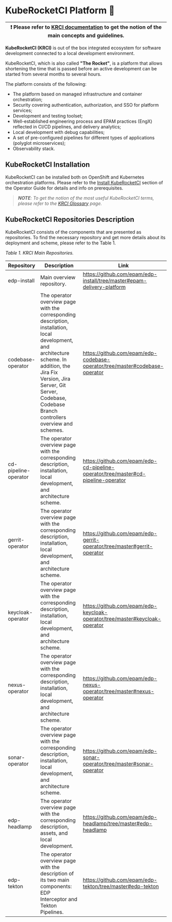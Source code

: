 # KubeRocketCI Platform :rocket:

 | :heavy_exclamation_mark: Please refer to [KRCI documentation](https://docs.kuberocketci.io/) to get the notion of the main concepts and guidelines. |
 |-----------------------------------------------------------------------------------------------------------------------------------------------------------|

**KubeRocketCI (KRCI)** is out of the box integrated ecosystem for software development connected to a local development environment.

KubeRocketCI, which is also called **"The Rocket"**, is a platform that allows shortening the time that is passed before an active development can be started from several months to several hours.

The platform consists of the following:

- The platform based on managed infrastructure and container orchestration;
- Security covering authentication, authorization, and SSO for platform services;
- Development and testing toolset;
- Well-established engineering process and EPAM practices (EngX) reflected in CI/CD pipelines, and delivery analytics;
- Local development with debug capabilities;
- A set of pre-configured pipelines for different types of applications (polyglot microservices);
- Observability stack.

## KubeRocketCI Installation

KubeRocketCI can be installed both on OpenShift and Kubernetes orchestration platforms. Please refer to the [Install KubeRocketCI](https://docs.kuberocketci.io/docs/operator-guide/install-kuberocketci) section of the Operator Guide
for details and info on prerequisites.

>_**NOTE**: To get the notion of the most useful KubeRocketCI terms, please refer to the [KRCI Glossary](https://docs.kuberocketci.io/docs/glossary) page._

## KubeRocketCI Repositories Description

KubeRocketCI consists of the components that are presented as repositories. To find the necessary repository and get more details about its deployment and scheme, please refer to the Table 1.

_Table 1. KRCI Main Repositories._

| Repository             | Description                                                                                                              | Link                                                                                     |
|------------------------|--------------------------------------------------------------------------------------------------------------------------|------------------------------------------------------------------------------------------|
| edp-install            | Main overview repository.                                                                                                | https://github.com/epam/edp-install/tree/master#epam-delivery-platform                   |
| codebase-operator      | The operator overview page with the corresponding description, installation, local development, and architecture scheme. In addition, the Jira Fix Version, Jira Server, Git Server, Codebase, Codebase Branch controllers overview and schemes. | https://github.com/epam/edp-codebase-operator/tree/master#codebase-operator |
| cd-pipeline-operator   | The operator overview page with the corresponding description, installation, local development, and architecture scheme. | https://github.com/epam/edp-cd-pipeline-operator/tree/master#cd-pipeline-operator        |
| gerrit-operator        | The operator overview page with the corresponding description, installation, local development, and architecture scheme. | https://github.com/epam/edp-gerrit-operator/tree/master#gerrit-operator                  |
| keycloak-operator      | The operator overview page with the corresponding description, installation, local development, and architecture scheme. | https://github.com/epam/edp-keycloak-operator/tree/master#keycloak-operator              |
| nexus-operator         | The operator overview page with the corresponding description, installation, local development, and architecture scheme. | https://github.com/epam/edp-nexus-operator/tree/master#nexus-operator                    |
| sonar-operator         | The operator overview page with the corresponding description, installation, local development, and architecture scheme. | https://github.com/epam/edp-sonar-operator/tree/master#sonar-operator                    |
| edp-headlamp           | The operator overview page with the corresponding description, assets, and local development.                            | https://github.com/epam/edp-headlamp/tree/master#edp-headlamp                            |
| edp-tekton             | The operator overview page with the description of its two main components: EDP Interceptor and Tekton Pipelines.        | https://github.com/epam/edp-tekton/tree/master#edp-tekton                                |
